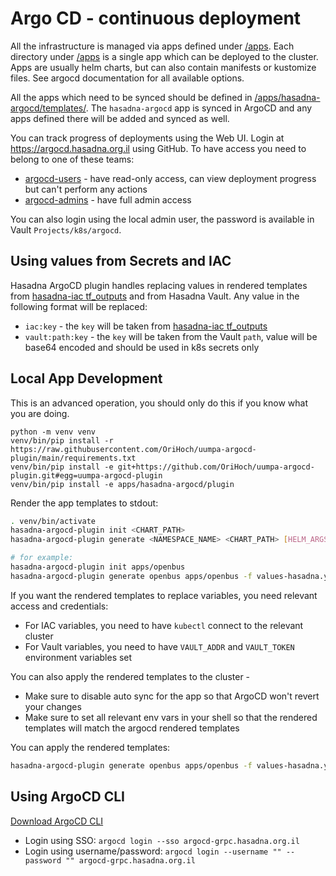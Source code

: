 # Argo CD - continuous deployment

All the infrastructure is managed via apps defined under [/apps](/apps).
Each directory under [/apps](/apps) is a single app which can be deployed to the cluster.
Apps are usually helm charts, but can also contain manifests or kustomize files.
See argocd documentation for all available options.

All the apps which need to be synced should be defined in [/apps/hasadna-argocd/templates/](/apps/hasadna-argocd/templates/).
The `hasadna-argocd` app is synced in ArgoCD and any apps defined there will be added and synced as well.

You can track progress of deployments using the Web UI.
Login at https://argocd.hasadna.org.il using GitHub.
To have access you need to belong to one of these teams:
* [argocd-users](https://github.com/orgs/hasadna/teams/argocd-users) - have read-only access, can view deployment progress but can't perform any actions 
* [argocd-admins](https://github.com/orgs/hasadna/teams/argocd-admins) - have full admin access

You can also login using the local admin user, the password is available in Vault `Projects/k8s/argocd`.

## Using values from Secrets and IAC

Hasadna ArgoCD plugin handles replacing values in rendered templates from [hasadna-iac tf_outputs](https://github.com/hasadna/hasadna-iac/blob/main/kubernetes_tf_outputs.tf)
and from Hasadna Vault. Any value in the following format will be replaced:

* `iac:key` - the `key` will be taken from [hasadna-iac tf_outputs](https://github.com/hasadna/hasadna-iac/blob/main/kubernetes_tf_outputs.tf)
* `vault:path:key` - the `key` will be taken from the Vault `path`, value will be base64 encoded and should be used in k8s secrets only

## Local App Development

This is an advanced operation, you should only do this if you know what you are doing.

```
python -m venv venv
venv/bin/pip install -r https://raw.githubusercontent.com/OriHoch/uumpa-argocd-plugin/main/requirements.txt
venv/bin/pip install -e git+https://github.com/OriHoch/uumpa-argocd-plugin.git#egg=uumpa-argocd-plugin
venv/bin/pip install -e apps/hasadna-argocd/plugin
```

Render the app templates to stdout:

```bash
. venv/bin/activate
hasadna-argocd-plugin init <CHART_PATH>
hasadna-argocd-plugin generate <NAMESPACE_NAME> <CHART_PATH> [HELM_ARGS..]

# for example:
hasadna-argocd-plugin init apps/openbus
hasadna-argocd-plugin generate openbus apps/openbus -f values-hasadna.yaml  -f values-hasadna-auto-updated.yaml
```

If you want the rendered templates to replace variables, you need relevant access and credentials:

* For IAC variables, you need to have `kubectl` connect to the relevant cluster
* For Vault variables, you need to have `VAULT_ADDR` and `VAULT_TOKEN` environment variables set

You can also apply the rendered templates to the cluster -

* Make sure to disable auto sync for the app so that ArgoCD won't revert your changes
* Make sure to set all relevant env vars in your shell so that the rendered templates will match the argocd rendered templates

You can apply the rendered templates:

```bash
hasadna-argocd-plugin generate openbus apps/openbus -f values-hasadna.yaml  -f values-hasadna-auto-updated.yaml | kubectl apply -f -
```

## Using ArgoCD CLI

[Download ArgoCD CLI](https://argo-cd.readthedocs.io/en/stable/getting_started/#2-download-argo-cd-cli)

* Login using SSO: `argocd login --sso argocd-grpc.hasadna.org.il`
* Login using username/password: `argocd login --username "" --password "" argocd-grpc.hasadna.org.il`
